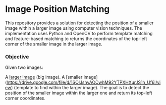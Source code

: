 # Image Position Matching
This repository provides a solution for detecting the position of a smaller image within a larger image using computer vision techniques. The implementation uses Python and OpenCV to perform template matching and feature-based matching to returns the coordinates of the top-left corner of the smaller image in the larger image.
### Objective
Given two images:

A [larger image](https://drive.google.com/file/d/1UqRqni9exxxWUj9sxJTfkyj2GHREkWMf/view) (big image).
A [smaller image] (https://drive.google.com/file/d/1SOlJshvAOCwhM92YTPXHXurJS1h_Uf6l/view) (template to find within the larger image).
The goal is to detect the position of the smaller image within the larger one and return its top-left corner coordinates.
